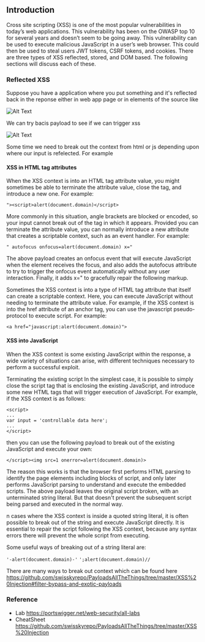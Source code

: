 ## Introduction

Cross site scripting (XSS) is one of the most popular vulnerabilities in today’s web applications. This vulnerability has been on the OWASP top 10 for several years and doesn’t seem to be going away. This vulnerability can be used to execute malicious JavaScript in a user’s web browser. This could then be used to steal users JWT tokens, CSRF tokens, and cookies. There are three types of XSS reflected, stored, and DOM based. The following sections will discuss each of these.


### Reflected XSS

Suppose you have a application where you put something and it's reflected back in the reponse either in web app page or in elements of the source like

![Alt Text](https://i.ibb.co/Qb266ws/like.png)

We can try bacis payload to see if we can trigger xss

![Alt Text](https://i.ibb.co/Qv4TwWV/xss.png)

Some time we need to break out the context from html or js depending upon where our input is refelected. For example

#### XSS in HTML tag attributes

When the XSS context is into an HTML tag attribute value, you might sometimes be able to terminate the attribute value, close the tag, and introduce a new one. For example:

```"><script>alert(document.domain)</script>```

More commonly in this situation, angle brackets are blocked or encoded, so your input cannot break out of the tag in which it appears. Provided you can terminate the attribute value, you can normally introduce a new attribute that creates a scriptable context, such as an event handler. For example:

```" autofocus onfocus=alert(document.domain) x="```

The above payload creates an onfocus event that will execute JavaScript when the element receives the focus, and also adds the autofocus attribute to try to trigger the onfocus event automatically without any user interaction. Finally, it adds x=" to gracefully repair the following markup.

Sometimes the XSS context is into a type of HTML tag attribute that itself can create a scriptable context. Here, you can execute JavaScript without needing to terminate the attribute value. For example, if the XSS context is into the href attribute of an anchor tag, you can use the javascript pseudo-protocol to execute script. For example:

```<a href="javascript:alert(document.domain)">```

#### XSS into JavaScript

When the XSS context is some existing JavaScript within the response, a wide variety of situations can arise, with different techniques necessary to perform a successful exploit.

Terminating the existing script
In the simplest case, it is possible to simply close the script tag that is enclosing the existing JavaScript, and introduce some new HTML tags that will trigger execution of JavaScript. For example, if the XSS context is as follows:
```
<script>
...
var input = 'controllable data here';
...
</script>
```
then you can use the following payload to break out of the existing JavaScript and execute your own:

```</script><img src=1 onerror=alert(document.domain)>```

The reason this works is that the browser first performs HTML parsing to identify the page elements including blocks of script, and only later performs JavaScript parsing to understand and execute the embedded scripts. The above payload leaves the original script broken, with an unterminated string literal. But that doesn't prevent the subsequent script being parsed and executed in the normal way.

n cases where the XSS context is inside a quoted string literal, it is often possible to break out of the string and execute JavaScript directly. It is essential to repair the script following the XSS context, because any syntax errors there will prevent the whole script from executing.

Some useful ways of breaking out of a string literal are:

```'-alert(document.domain)-'```
```';alert(document.domain)//```

There are many ways to break out context which can be found here  https://github.com/swisskyrepo/PayloadsAllTheThings/tree/master/XSS%20Injection#filter-bypass-and-exotic-payloads

### Reference

- Lab https://portswigger.net/web-security/all-labs
- CheatSheet https://github.com/swisskyrepo/PayloadsAllTheThings/tree/master/XSS%20Injection
